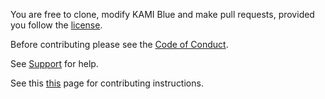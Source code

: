 You are free to clone, modify KAMI Blue and make pull requests, provided you follow the [license](https://kamiblue.org/license).

Before contributing please see the [Code of Conduct](https://kamiblue/codeofconduct).

See [Support](https://kamiblue.org/support) for help.

See this [this](https://kamiblue.org/contributing) page for contributing instructions.
